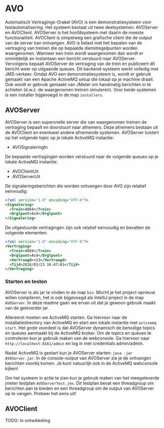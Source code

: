 # AVO

Automatisch Vertragings-Orakel (AVO) is een demonstratiesysteem voor testautomatisering. Het systeem bestaat uit twee deelsystemen: AVOServer en AVOClient. AVOServer is het hoofdsysteem met daarin de meeste functionaliteit. AVOClient is simpelweg een grafische client die de output van de server kan ontvangen. AVO is belast met het bepalen van de vertraging van treinen die op bepaalde dienstregelpunten worden waargenomen. Wanneer een trein wordt waargenomen dan wordt er onmiddelijk en instantaan een bericht verstuurd naar AVOServer. Vervolgens bepaalt AVOServer de vertraging van de trein en publiceert dit bericht weer op uitgaande queues. Dit backend-systeem werkt volledig met JMS-verkeer. Omdat AVO een demonstratiesysteem is, wordt er gebruik gemaakt van een Apache ActiveMQ setup die lokaal op je machine draait. Ook wordt er gebruik gemaakt van JMeter om handmatig berichten in te schieten (d.w.z. de waargenomen treinen simuleren). Voor beide systemen is een installer bijgevoegd in de map `installers`.

## AVOServer

AVOServer is een supersnelle server die van waargenomen treinen de vertraging bepaalt en doorstuurt naar afnemers. Deze afnemers bestaan uit de AVOClient en eventueel andere afnemende systemen. AVOServer luistert op het volgende topic op je lokale ActiveMQ instantie:

* AVOSignaleringIn

De bepaalde vertragingen worden verstuurd naar de volgende queues op je lokale ActiveMQ instantie:

* AVOClientUit
* AVOServerUit

De signaleringsberichten die worden ontvangen door AVO zijn relatief eenvoudig:

```xml
<?xml version="1.0" encoding="UTF-8"?>
<Signalering>
  <Trein>4084</Trein>
  <Drglpunt>Asd</Drglpunt>
</Signalering>
```

De uitgestuurde vertragingen zijn ook relatief eenvoudig en bevatten de volgende elementen:

```xml
<?xml version="1.0" encoding="UTF-8"?>
<Vertraging>
  <Trein>4084</Trein>
  <Drglpunt>Asd</Drglpunt>
  <Vertraagd>+23</Vertraagd>
  <Tijd>2018/03/23 16:47:01</Tijd>
</Vertraging>
```

### Starten en testen

AVOServer is als jar te vinden in de map `bin`. Mocht je het project opnieuw willen compileren, het is ook bijgevoegd als IntelliJ project in de map `AVOServer`. In deze readme gaan we ervan uit dat je gewoon gebruik maakt van de geleverder jar.

Allereerst moeten we ActiveMQ starten. Ga hiervoor naar de installatiedirectory van ActiveMQ en start een lokale instantie met `activemq start`. Het grote voordeel is dat AVOServer dynamisch de benodige topics en queues aanmaakt bij de ActiveMQ broker. Om de topics en queues te controleren kun je gebruik maken van de webconsole. Ga hiervoor naar `http://localhost:8161/admin` en log in met credentials admin/admin.

Nadat ActiveMQ is gestart kun je AVOServer starten: `java -jar AVOServer.jar`. In de console-output van AVOServer zie je de ontvangen berichten voorbij komen. Je kunt natuurlijk ook in de ActiveMQ webconsole kijken!

Om het systeem in actie te zien kun je gebruik maken van het meegeleverde jmeter testplan `AVOServerTest.jmx`. Dit testplan bevat een threadgroup om berichten aan te bieden en een threadgroup om de output van AVOServer op te vangen. Probeer het eens uit!

## AVOClient

TODO: In ontwikkeling
